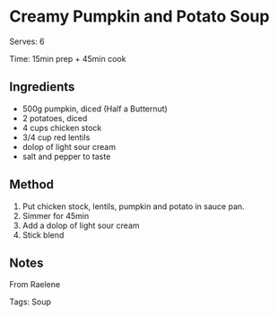 # Creamy Pumpkin and Potato Soup

Serves:  6

Time: 15min prep + 45min cook

## Ingredients

* 500g pumpkin, diced (Half a Butternut)
* 2 potatoes, diced
* 4 cups chicken stock
* 3/4 cup red lentils
* dolop of light sour cream
* salt and pepper to taste

## Method

1. Put chicken stock, lentils, pumpkin and potato in sauce pan.
2. Simmer for 45min
3. Add a dolop of light sour cream
4. Stick blend

## Notes

From Raelene

Tags: Soup